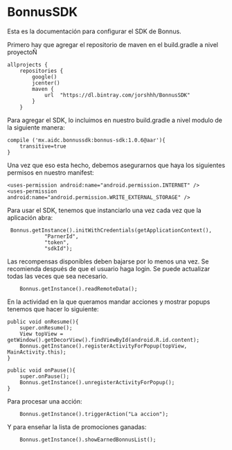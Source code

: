 # BonnusSDK

Esta es la documentación para configurar el SDK de Bonnus.

Primero hay que agregar el repositorio de maven en el build.gradle a nivel proyectoÑ

    allprojects {
        repositories {
            google()
            jcenter()
            maven {
                url  "https://dl.bintray.com/jorshhh/BonnusSDK"
            }
        }

Para agregar el SDK, lo incluimos en nuestro build.gradle a nivel modulo de la siguiente manera:

    compile ('mx.aidc.bonnussdk:bonnus-sdk:1.0.6@aar'){
        transitive=true
    }

Una vez que eso esta hecho, debemos asegurarnos que haya los siguientes permisos en nuestro manifest:

    <uses-permission android:name="android.permission.INTERNET" />
    <uses-permission android:name="android.permission.WRITE_EXTERNAL_STORAGE" />

Para usar el SDK, tenemos que instanciarlo una vez cada vez que la aplicación abra:

     Bonnus.getInstance().initWithCredentials(getApplicationContext(),
                "ParnerId",
                "token",
                "sdkId");

Las recompensas disponibles deben bajarse por lo menos una vez. Se recomienda después de que el usuario haga login.
Se puede actualizar todas las veces que sea necesario.

        Bonnus.getInstance().readRemoteData();


En la actividad en la que queramos mandar acciones y mostrar popups tenemos que hacer lo siguiente:

    public void onResume(){
        super.onResume();
        View topView = getWindow().getDecorView().findViewById(android.R.id.content);
        Bonnus.getInstance().registerActivityForPopup(topView, MainActivity.this);
    }

    public void onPause(){
        super.onPause();
        Bonnus.getInstance().unregisterActivityForPopup();
    }

Para procesar una acción:

        Bonnus.getInstance().triggerAction("La accion");

Y para enseñar la lista de promociones ganadas:

        Bonnus.getInstance().showEarnedBonnusList();
